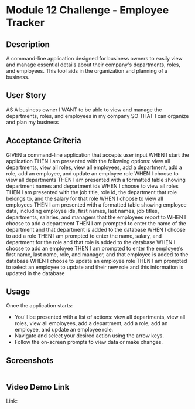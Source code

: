 # Module 12 Challenge - Employee Tracker
<!-- On-the-job ticket or feature request Challenges -->

## Description 
 A command-line application designed for business owners to easily view and manage essential details about their company's departments, roles, and employees. This tool aids in the organization and planning of a business.

## User Story
AS A business owner
I WANT to be able to view and manage the departments, roles, and employees in my company
SO THAT I can organize and plan my business

## Acceptance Criteria
GIVEN a command-line application that accepts user input
WHEN I start the application
THEN I am presented with the following options: view all departments, view all roles, view all employees, add a department, add a role, add an employee, and update an employee role
WHEN I choose to view all departments
THEN I am presented with a formatted table showing department names and department ids
WHEN I choose to view all roles
THEN I am presented with the job title, role id, the department that role belongs to, and the salary for that role
WHEN I choose to view all employees
THEN I am presented with a formatted table showing employee data, including employee ids, first names, last names, job titles, departments, salaries, and managers that the employees report to
WHEN I choose to add a department
THEN I am prompted to enter the name of the department and that department is added to the database
WHEN I choose to add a role
THEN I am prompted to enter the name, salary, and department for the role and that role is added to the database
WHEN I choose to add an employee
THEN I am prompted to enter the employee’s first name, last name, role, and manager, and that employee is added to the database
WHEN I choose to update an employee role
THEN I am prompted to select an employee to update and their new role and this information is updated in the database

## Usage 
Once the application starts:

- You'll be presented with a list of actions: view all departments, view all roles, view all employees, add a department, add a role, add an employee, and update an employee role.
- Navigate and select your desired action using the arrow keys.
- Follow the on-screen prompts to view data or make changes.


 ## Screenshots
<img src=""/> 

## Video Demo Link
Link:
